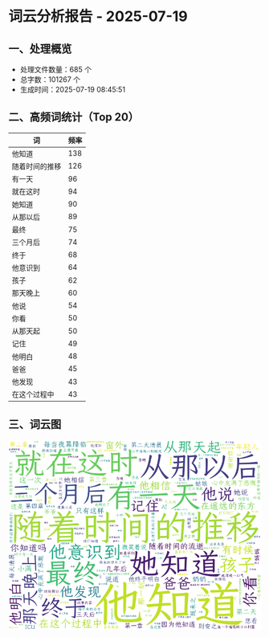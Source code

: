 # 词云分析报告 - 2025-07-19

## 一、处理概览
- 处理文件数量：685 个
- 总字数：101267 个
- 生成时间：2025-07-19 08:45:51

## 二、高频词统计（Top 20）
| 词 | 频率 |
|----|----|
| 他知道 | 138 |
| 随着时间的推移 | 126 |
| 有一天 | 96 |
| 就在这时 | 94 |
| 她知道 | 90 |
| 从那以后 | 89 |
| 最终 | 75 |
| 三个月后 | 74 |
| 终于 | 68 |
| 他意识到 | 64 |
| 孩子 | 62 |
| 那天晚上 | 60 |
| 他说 | 54 |
| 你看 | 50 |
| 从那天起 | 50 |
| 记住 | 49 |
| 他明白 | 48 |
| 爸爸 | 45 |
| 他发现 | 43 |
| 在这个过程中 | 43 |


## 三、词云图
![词云图](../images/wordcloud_20250719.png)
